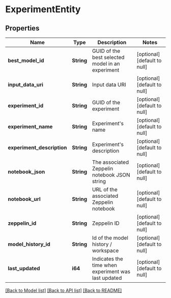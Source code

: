 # ExperimentEntity

## Properties
Name | Type | Description | Notes
------------ | ------------- | ------------- | -------------
**best_model_id** | **String** | GUID of the best selected model in an experiment | [optional] [default to null]
**input_data_uri** | **String** | Input data URI | [optional] [default to null]
**experiment_id** | **String** | GUID of the experiment | [optional] [default to null]
**experiment_name** | **String** | Experiment&#39;s name | [optional] [default to null]
**experiment_description** | **String** | Experiment&#39;s description | [optional] [default to null]
**notebook_json** | **String** | The associated Zeppelin notebook JSON string | [optional] [default to null]
**notebook_url** | **String** | URL of the associated Zeppelin notebook | [optional] [default to null]
**zeppelin_id** | **String** | Zeppelin ID | [optional] [default to null]
**model_history_id** | **String** | Id of the model history / workspace | [optional] [default to null]
**last_updated** | **i64** | Indicates the time when experiment was last updated | [optional] [default to null]

[[Back to Model list]](../README.md#documentation-for-models) [[Back to API list]](../README.md#documentation-for-api-endpoints) [[Back to README]](../README.md)


